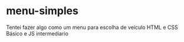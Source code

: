 # menu-simples
Tentei fazer algo como um menu para escolha de veículo HTML e CSS Básico e JS intermediario
